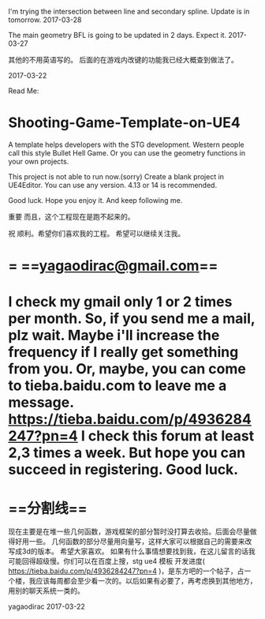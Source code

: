 I'm trying the intersection between line and secondary spline.
Update is in tomorrow.
2017-03-28

The main geometry BFL is going to be updated in 2 days.
Expect it.
2017-03-27



其他的不用英语写的。
后面的在游戏内改键的功能我已经大概查到做法了。

2017-03-22



Read Me:


# Shooting-Game-Template-on-UE4
A template helps developers with the STG development. Western people call this style Bullet Hell Game. Or you can use the geometry functions in your own projects.

This project is not able to run now.(sorry)
Create a blank project in UE4Editor. You can use any version. 4.13 or 14 is recommended.

Good luck. Hope you enjoy it.
And keep following me.

重要
而且，这个工程现在是跑不起来的。                         

祝 顺利。希望你们喜欢我的工程。
希望可以继续关注我。

=
==yagaodirac@gmail.com==
=
I check my gmail only 1 or 2 times per month. So, if you send me a mail, plz wait. Maybe i'll increase the frequency if I really get something from you.
Or, maybe, you can come to tieba.baidu.com to leave me a message.
https://tieba.baidu.com/p/4936284247?pn=4
I check this forum at least 2,3 times a week.
But hope you can succeed in registering. Good luck.
=
==分割线==
=
现在主要是在堆一些几何函数，游戏框架的部分暂时没打算去收拾。后面会尽量做得好用一些。
几何函数的部分尽量用向量写，这样大家可以根据自己的需要来改写成3d的版本。
希望大家喜欢。
如果有什么事情想要找到我，在这儿留言的话我可能回得超级慢。你们可以在百度上搜，stg ue4 模板 开发进度( https://tieba.baidu.com/p/4936284247?pn=4 )，是东方吧的一个帖子，占一个楼，我应该每周都会至少看一次的。以后如果有必要了，再考虑换到其他地方，用别的聊天系统一类的。

yagaodirac 2017-03-22
